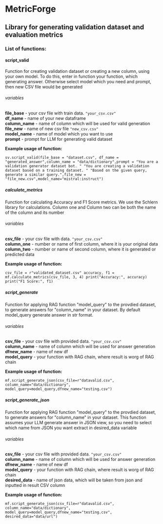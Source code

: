 # **MetricForge**
## Library for generating validation dataset and evaluation metrics

### List of functions:

#### script_valid

Function for creating validation dataset or creating a new column, using your own model. 
To do this, enter in function your function, which generating answer. 
Otherwise select model which you need and prompt, then new CSV file would be generated

###### variables
**file_base** - your csv file with train data. `"your_csv.csv"` <br />
**df_name** - name of your new dataframe <br />
**column_name** - name of column which will be used for valid generation <br />
**file_new** - name of new csv file `"new_csv.csv"` <br />
**model_name** - name of model which you want to use <br />
**prompt** - prompt for LLM for generating valid dataset <br />

**Example usage of function:**

`sv.script_valid(file_base = "dataset.csv", df_name = "generated_answer",column_name = "data/dictionary",prompt = "You are a validation generator dataset bot. "
                                                                                     "You are creating a validation dataset based on a training dataset. "
                                                                                     "Based on the given query, generate a similar query.",file_new = "file_new.csv",model_name="mistral:instruct")`

##### calculate_metrics

Function for calculating Accuracy and F1 Score metrics. We use the Schlern library for calculations. Column one and Column two can be both the name of the column and its number

###### variables
**csv_file** - your csv file with data. `"your_csv.csv"` <br /> 
**column_one** - number or name of first column, where it is your original data <br /> 
**column_two** - number or name of second column, where it is generated or predicted data <br />

**Example usage of function:**

`csv_file = r"validated_dataset.csv"
accuracy, f1 = mf.calculate_metrics(csv_file, 3, 4)
print("Accuracy:", accuracy)
print("F1 Score:", f1)`

##### script_generate

Function for applying RAG function "model_query" to the provdied dataset, to generate answers for "column_name" in your dataset. By default model_query generate answer in str format.

###### variables

**csv_file** - your csv file with provided data. `"your_csv.csv"` <br />
**column_name** - name of column which will be used for answer generation <br />
**dfnew_name** - name of new df <br />
**model_query** - your function with RAG chain, where result is worg of RAG chain <br />

**Example usage of function:**

`mf.script_generate_json(csv_file=r"datavalid.csv", column_name="data/dictionary",
                   model_query=model_query,dfnew_name="testing.csv")`

##### script_generate_json

Function for applying RAG function "model_query" to the provdied dataset, to generate answers for "column_name" in your dataset. This function assumes your LLM generate answer in JSON view, so you need to select which name from JSON you want extract in desired_data variable

###### variables

**csv_file** - your csv file with provided data. `"your_csv.csv"` <br />
**column_name** - name of column which will be used for answer generation <br />
**dfnew_name** - name of new df <br />
**model_query** - your function with RAG chain, where result is worg of RAG chain <br />
**desired_data** - name of json data, which will be taken from json and inputted in result CSV column <br />

**Example usage of function:**

`mf.script_generate_json(csv_file=r"datavalid.csv", column_name="data/dictionary",
                   model_query=model_query,dfnew_name="testing.csv", desired_data="data/url")`
